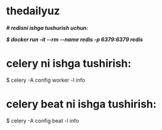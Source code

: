 # thedailyuz

<h5>
  # redisni ishga tushurish uchun:
  
  $ docker run -it --rm --name redis -p 6379:6379 redis

  # celery ni ishga tushirish:

  $ celery -A config worker -l info

  # celery beat ni ishga tushirish:

  $ celery -A config beat -l info
</h5>
